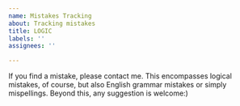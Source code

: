 ```yaml
---
name: Mistakes Tracking
about: Tracking mistakes
title: LOGIC
labels: ''
assignees: ''

---
```


If you find a mistake, please contact me. This encompasses logical mistakes, of course, but also English grammar mistakes or simply mispellings. Beyond this, any suggestion is welcome:)
